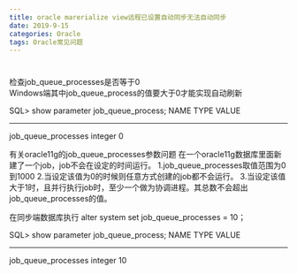 ```yaml
---
title: oracle marerialize view远程已设置自动同步无法自动同步
date: 2019-9-15
categories: Oracle
tags: Oracle常见问题
---
```



#


检查job_queue_processes是否等于0  
Windows端其中job_queue_process的值要大于0才能实现自动刷新


SQL> show  parameter  job_queue_process;
NAME                                 TYPE        VALUE
------------------------------------ ----------- ------------------------------
job_queue_processes                  integer     0


有关oracle11g的job_queue_processes参数问题
在一个oracle11g数据库里面新建了一个job，job不会在设定的时间运行。
1.job_queue_processes取值范围为0到1000
2.当设定该值为0的时候则任意方式创建的job都不会运行。
3.当设定该值大于1时，且并行执行job时，至少一个做为协调进程。其总数不会超出job_queue_processes的值。

在同步端数据库执行
alter system set job_queue_processes = 10；

SQL> show  parameter  job_queue_process;
NAME                                 TYPE        VALUE
------------------------------------ ----------- ------------------------------
job_queue_processes                  integer     10
